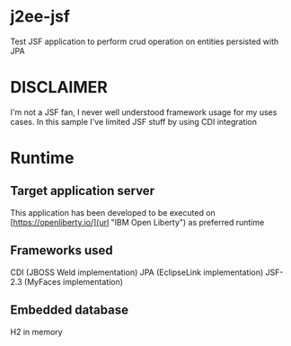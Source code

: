 j2ee-jsf
=========

Test JSF application to perform crud operation on entities persisted with JPA 

# DISCLAIMER 
I'm not a JSF fan, I never well understood framework usage for my uses cases. In this sample I've limited JSF stuff by using CDI integration    

# Runtime 
## Target application server

This application has been developed to be executed on [https://openliberty.io/](url "IBM Open Liberty") as preferred runtime   

## Frameworks used
CDI (JBOSS Weld implementation)
JPA (EclipseLink implementation)
JSF-2.3  (MyFaces implementation)


## Embedded database
H2 in memory




